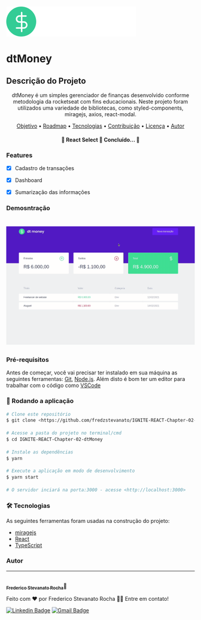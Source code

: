 ![](./src/assets/logo.svg)


# dtMoney

## Descrição do Projeto

<p align="center">dtMoney é um simples gerenciador de finanças desenvolvido conforme metodologia da rocketseat com fins educacionais. Neste projeto foram utilizados uma variedade de bibliotecas, como styled-components, miragejs, axios, react-modal.</p>


<p align="center">
 <a href="#objetivo">Objetivo</a> •
 <a href="#roadmap">Roadmap</a> • 
 <a href="#tecnologias">Tecnologias</a> • 
 <a href="#contribuicao">Contribuição</a> • 
 <a href="#licença">Licença</a> • 
 <a href="#autor">Autor</a>
</p>

<h4 align="center"> 
	🚧  React Select 🚀 Concluído...  🚧
</h4>


### Features

- [x] Cadastro de transações
- [x] Dashboard
- [x] Sumarização das informações


### Demosntração

<h1 align="center">
  <img alt="dtMoney" title="#dtMoney" src="./src/assets/dtMoney.gif" />
</h1>

### Pré-requisitos

Antes de começar, você vai precisar ter instalado em sua máquina as seguintes ferramentas:
[Git](https://git-scm.com), [Node.js](https://nodejs.org/en/). 
Além disto é bom ter um editor para trabalhar com o código como [VSCode](https://code.visualstudio.com/)

### 🎲 Rodando a aplicação

```bash
# Clone este repositório
$ git clone <https://github.com/fredzstevanato/IGNITE-REACT-Chapter-02-dtMoney.git>

# Acesse a pasta do projeto no terminal/cmd
$ cd IGNITE-REACT-Chapter-02-dtMoney

# Instale as dependências
$ yarn

# Execute a aplicação em modo de desenvolvimento
$ yarn start

# O servidor inciará na porta:3000 - acesse <http://localhost:3000>

```

### 🛠 Tecnologias

As seguintes ferramentas foram usadas na construção do projeto:

- [miragejs](https://miragejs.com/)
- [React](https://pt-br.reactjs.org/)
- [TypeScript](https://www.typescriptlang.org/)


### Autor
---

<a href="https://github.com/fredzstevanato">
 <img style="border-radius: 50%;" src="https://github.com/fredzstevanato.png" width="100px;" alt=""/>
 <br />
 <sub><b>Frederico Stevanato Rocha</b></sub></a>🚀</a>


Feito com ❤️ por Frederico Stevanato Rocha 👋🏽 Entre em contato!

[![Linkedin Badge](https://img.shields.io/badge/-fredzstevanato-blue?style=flat-square&logo=Linkedin&logoColor=white&link=https://www.linkedin.com/in/fredzstevanato/)](https://www.linkedin.com/in/fredzstevanato/) 
[![Gmail Badge](https://img.shields.io/badge/-fredzstevanato@gmail.com-c14438?style=flat-square&logo=Gmail&logoColor=white&link=mailto:fredzstevanato@gmail.com)](mailto:fredzstevanato@gmail.com)